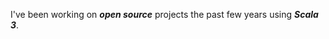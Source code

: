 <!--- top commit numnber: 12841 -->

I've been working on ***open source*** projects the past few years using ***Scala 3***.

<!---
The ranking algo has been refactored to favor **PRs** over **commits**.

Consequently my prior ranking of **S** is now a **B**. ***Shikata ga nai!***

![Stats](https://github-readme-stats.vercel.app/api?username=objektwerks&show_icons=true&hide_border=true)
-->
